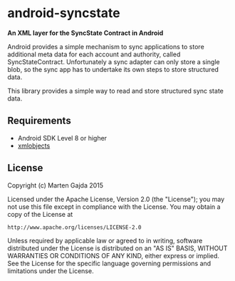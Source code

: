 # android-syncstate

__An XML layer for the SyncState Contract in Android__


Android provides a simple mechanism to sync applications to store additional meta data for each account and authority, called SyncStateContract. Unfortunately a sync adapter can only store a single blob, so the sync app has to undertake its own steps to store structured data.

This library provides a simple way to read and store structured sync state data.

## Requirements

* Android SDK Level 8 or higher
* [xmlobjects](https://github.com/dmfs/xmlobjects)

## License

Copyright (c) Marten Gajda 2015


Licensed under the Apache License, Version 2.0 (the "License");
you may not use this file except in compliance with the License.
You may obtain a copy of the License at

    http://www.apache.org/licenses/LICENSE-2.0

Unless required by applicable law or agreed to in writing, software
distributed under the License is distributed on an "AS IS" BASIS,
WITHOUT WARRANTIES OR CONDITIONS OF ANY KIND, either express or implied.
See the License for the specific language governing permissions and
limitations under the License.

